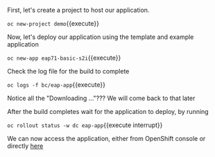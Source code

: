 First, let's create a project to host our application.

``oc new-project demo``{{execute}}

Now, let's deploy our application using the template and example application

``oc new-app eap71-basic-s2i``{{execute}}

Check the log file for the build to complete

``oc logs -f bc/eap-app``{{execute}}

Notice all the "Downloading ..."??? We will come back to that later

After the build completes wait for the application to deploy, by running

``oc rollout status -w dc eap-app``{{execute interrupt}}

We can now access the application, either from OpenShift console or directly [here](http://coolstore-coolstore-s2i.[[HOST_SUBDOMAIN]]-80-[[KATACODA_HOST]].environments.katacoda.com)











